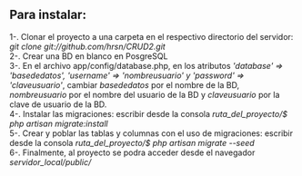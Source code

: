 <h2>Para instalar:</h2>

1-. Clonar el proyecto a una carpeta en el respectivo directorio del servidor: <i>git clone git://github.com/hrsn/CRUD2.git</i> <br>
2-. Crear una BD en blanco en PosgreSQL<br>
3-. En el archivo app/config/database.php, en los atributos <i>'database' => 'basededatos', 'username' => 'nombreusuario' y 'password' => 'claveusuario'</i>, cambiar <i>basededatos</i> por el nombre de la BD, <i>nombreusuario</i> por el nombre del usuario de la BD y <i>claveusuario</i> por la clave de usuario de la BD.<br>
4-. Instalar las migraciones: escribir desde la consola <i>ruta_del_proyecto/$ php artisan migrate:install</i><br>
5-. Crear y poblar las tablas y columnas con el uso de migraciones: escribir desde la consola <i>ruta_del_proyecto/$ php artisan migrate --seed</i><br>
6-. Finalmente, al proyecto se podra acceder desde el navegador <i>servidor_local/public/</i> 
